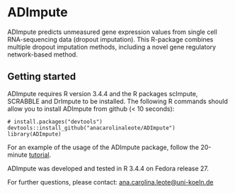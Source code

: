 # ADImpute
ADImpute predicts unmeasured gene expression values from single cell RNA-sequencing data (dropout imputation). This R-package combines multiple dropout imputation methods, including a novel gene regulatory network-based method.

## Getting started
ADImpute requires R version 3.4.4 and the R packages scImpute, SCRABBLE and DrImpute to be installed.
The following R commands should allow you to install ADImpute from github (< 10 seconds):

```
# install.packages("devtools")
devtools::install_github("anacarolinaleote/ADImpute")
library(ADImpute)
```

For an example of the usage of the ADImpute package, follow the 20-minute [tutorial](https://github.com/anacarolinaleote/ADImpute/blob/master/vignettes/ADImpute_tutorial.html).

ADImpute was developed and tested in R 3.4.4 on Fedora release 27.

For further questions, please contact: ana.carolina.leote@uni-koeln.de
